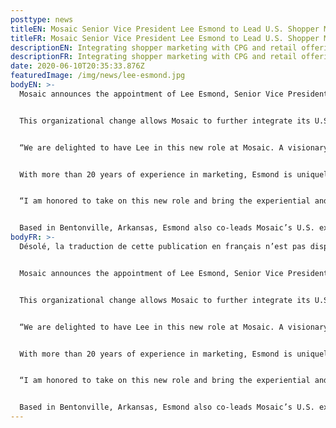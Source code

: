 ```yaml
---
posttype: news
titleEN: Mosaic Senior Vice President Lee Esmond to Lead U.S. Shopper Marketing
titleFR: Mosaic Senior Vice President Lee Esmond to Lead U.S. Shopper Marketing
descriptionEN: Integrating shopper marketing with CPG and retail offerings will provide provide a one-stop-shop for client needs
descriptionFR: Integrating shopper marketing with CPG and retail offerings will provide provide a one-stop-shop for client needs
date: 2020-06-10T20:35:33.876Z
featuredImage: /img/news/lee-esmond.jpg
bodyEN: >-
  Mosaic announces the appointment of Lee Esmond, Senior Vice President, to a combined leadership role over her current CPG and retail experiential team as well as Mosaic’s U.S. shopper marketing team.


  This organizational change allows Mosaic to further integrate its U.S. business and deepen its relationship with parent company Acosta, while offering comprehensive strategic solutions for its clients. This Acosta-Mosaic partnership better enables the team to uniquely create effective end-to-end sales and marketing programs that help clients get products on to the shelf, then off the shelf and into consumers’ hands. In addition to being a key conduit between Acosta and Mosaic, Lee will focus on continuing to build Mosaic’s shopper marketing retailer knowledge base, integrated omnichannel marketing practice and multi-cultural marketing capabilities.


  “We are delighted to have Lee in this new role at Mosaic. A visionary strategist and inspiring leader, she is uniquely positioned to bring the experiential and shopper marketing worlds together into one integrated offering. This move allows us to have a more integrated strategic business approach as the consumer landscape continues to evolve,” says Stephen Kremser, Chief Operating Officer over Acosta’s Marketing, Foodservice & European Divisions, Mosaic’s parent company.


  With more than 20 years of experience in marketing, Esmond is uniquely positioned to marry Mosaic’s legacy of retail knowledge and executional excellence with technology and artificial intelligence to deliver more efficient, strategic recommendations across all of a brand’s dimensions. She is an expert in bringing digital, shopper and experiential together to create programs that grow basket, mind and market share for her clients.


  “I am honored to take on this new role and bring the experiential and shopper worlds together for Mosaic and its clients,” says Esmond, “The way we discover and purchase new products has changed tremendously – brands must adapt or fade into oblivion, which presents a whole new set of challenges to our clients. To me, this challenge is an exciting one and I could not be more excited to navigate the new shopper marketing world with our people and our clients.”


  Based in Bentonville, Arkansas, Esmond also co-leads Mosaic’s U.S. experiential practice, leading CPG and mass retail teams, while also serving as a strategic partner to Acosta’s Chief Customer Officer.
bodyFR: >-
  Désolé, la traduction de cette publication en français n’est pas disponible.


  Mosaic announces the appointment of Lee Esmond, Senior Vice President, to a combined leadership role over her current CPG and retail experiential team as well as Mosaic’s U.S. shopper marketing team.


  This organizational change allows Mosaic to further integrate its U.S. business and deepen its relationship with parent company Acosta, while offering comprehensive strategic solutions for its clients. This Acosta-Mosaic partnership better enables the team to uniquely create effective end-to-end sales and marketing programs that help clients get products on to the shelf, then off the shelf and into consumers’ hands. In addition to being a key conduit between Acosta and Mosaic, Lee will focus on continuing to build Mosaic’s shopper marketing retailer knowledge base, integrated omnichannel marketing practice and multi-cultural marketing capabilities.


  “We are delighted to have Lee in this new role at Mosaic. A visionary strategist and inspiring leader, she is uniquely positioned to bring the experiential and shopper marketing worlds together into one integrated offering. This move allows us to have a more integrated strategic business approach as the consumer landscape continues to evolve,” says Stephen Kremser, Chief Operating Officer over Acosta’s Marketing, Foodservice & European Divisions, Mosaic’s parent company.


  With more than 20 years of experience in marketing, Esmond is uniquely positioned to marry Mosaic’s legacy of retail knowledge and executional excellence with technology and artificial intelligence to deliver more efficient, strategic recommendations across all of a brand’s dimensions. She is an expert in bringing digital, shopper and experiential together to create programs that grow basket, mind and market share for her clients.


  “I am honored to take on this new role and bring the experiential and shopper worlds together for Mosaic and its clients,” says Esmond, “The way we discover and purchase new products has changed tremendously – brands must adapt or fade into oblivion, which presents a whole new set of challenges to our clients. To me, this challenge is an exciting one and I could not be more excited to navigate the new shopper marketing world with our people and our clients.”


  Based in Bentonville, Arkansas, Esmond also co-leads Mosaic’s U.S. experiential practice, leading CPG and mass retail teams, while also serving as a strategic partner to Acosta’s Chief Customer Officer.
---
```

